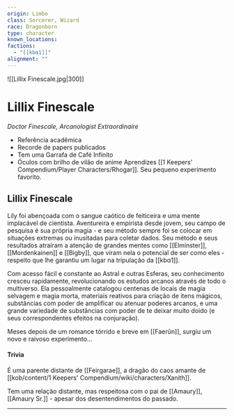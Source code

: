 ```yaml
---
origin: Limbo
class: Sorcerer, Wizard
race: Dragonborn
type: character
known_locations: 
factions:
  - "[[kbα1]]"
alignment: ""
---
```


 ![[Lillix Finescale.jpg|300]] 

# Lillix Finescale
*Doctor Finescale, Arcanologist Extraordinaire*
- Referência acadêmica
- Recorde de papers publicados
- Tem uma Garrafa de Café Infinito
- Óculos com brilho de vilão de anime
Aprendizes
[[1 Keepers' Compendium/Player Characters/Rhogar]]. Seu pequeno experimento favorito.

## Lillix Finescale
Lily foi abençoada com o sangue caótico de feiticeira e uma mente implacável de cientista. Aventureira e empirista desde jovem, seu campo de pesquisa é sua própria magia - e seu método sempre foi se colocar em situações extremas ou inusitadas para coletar dados. 
Seu método e seus resultados atraíram a atenção de grandes mentes como [[Elminster]], [[Mordenkainen]] e [[Bigby]], que viram nela o potencial de ser como eles - respeito que lhe garantiu um lugar na tripulação da [[kbα1]].

Com acesso fácil e constante ao Astral e outras Esferas, seu conhecimento cresceu rapidamente, revolucionando os estudos arcanos através de todo o multiverso. Ela pessoalmente catalogou centenas de locais de magia selvagem e magia morta, materiais reativos para criação de itens mágicos, substâncias com poder de amplificar ou atenuar poderes arcanos, e uma grande variedade de substâncias com poder de te deixar muito doido (e seus correspondentes efeitos na conjuração).

Meses depois de um romance tórrido e breve em [[Faerûn]], surgiu um novo e raivoso experimento...

#### Trivia
É uma parente distante de [[Feirgarae]], a dragão do caos amante de [[kob/content/1 Keepers' Compendium/wiki/characters/Xanith]].

Tem uma relação distante, mas respeitosa com o pai de [[Amaury]], [[Amaury Sr.]] - apesar dos desentendimentos do passado. 

---
